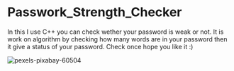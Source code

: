 # Passwork_Strength_Checker 
In this I use C++ you can check wether your password is weak or not. It is work on algorithm by checking how many words are in your password then it give a status of your password.
Check once hope you like it :)

![pexels-pixabay-60504](https://user-images.githubusercontent.com/78341083/125192746-077be100-e267-11eb-8b08-a923c16c608e.jpg)
